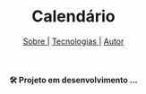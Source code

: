 

<h1 align="center"> Calendário </h1>

<p align="center">
<a href="#sobre">Sobre </a> |
<a href="#sobre">Tecnologias </a> |
<a href="#sobre">Autor</a>
</p>

<br>


<h4 align="center">
<g-emoji class="g-emoji" alias="hammer_and_wrench" fallback-src="https://github.githubassets.com/images/icons/emoji/unicode/1f6e0.png">🛠</g-emoji> Projeto em desenvolvimento ... 

</h4>

